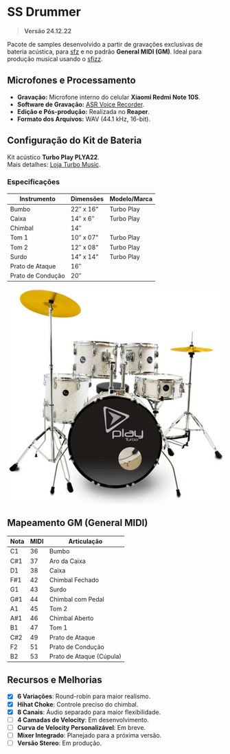 # SS Drummer

> **Versão 24.12.22**

Pacote de samples desenvolvido a partir de gravações exclusivas de bateria acústica, para [sfz](https://sfztools.github.io/sfizz/) e no padrão **General MIDI (GM)**. Ideal para produção musical usando o [sfizz](https://github.com/sfztools/sfizz-ui).

## Microfones e Processamento

- **Gravação:** Microfone interno do celular **Xiaomi Redmi Note 10S**.
- **Software de Gravação:** [ASR Voice Recorder](https://play.google.com/store/apps/details?id=com.nll.asr).
- **Edição e Pós-produção:** Realizada no **Reaper**.
- **Formato dos Arquivos:** WAV (44.1 kHz, 16-bit).

## Configuração do Kit de Bateria

Kit acústico **Turbo Play PLYA22**.  
Mais detalhes: [Loja Turbo Music](https://www.lojaturbomusic.com.br/bateria-turbo-play-milk-gold/play22-mkg/-p).

### Especificações

|Instrumento      |Dimensões|Modelo/Marca|
|-----------------|---------|------------|
|Bumbo            |22″ x 16”|Turbo Play  |
|Caixa            |14″ x 6″ |Turbo Play  |
|Chimbal          |14″      |            |
|Tom 1            |10″ x 07”|Turbo Play  |
|Tom 2            |12″ x 08”|Turbo Play  |
|Surdo            |14” x 14”|Turbo Play  |
|Prato de Ataque  |16″      |            |
|Prato de Condução|20″      |            |

![Turbo Play PLAY22](bateria-turbo-play-milk-gold.webp)

## Mapeamento GM (General MIDI)

|Nota|MIDI|Articulação             |
|----|----|------------------------|
|C1  |36  |Bumbo                   |
|C#1 |37  |Aro da Caixa            |
|D1  |38  |Caixa                   |
|F#1 |42  |Chimbal Fechado         |
|G1  |43  |Surdo                   |
|G#1 |44  |Chimbal com Pedal       |
|A1  |45  |Tom 2                   |
|A#1 |46  |Chimbal Aberto          |
|B1  |47  |Tom 1                   |
|C#2 |49  |Prato de Ataque         |
|F2  |51  |Prato de Condução       |
|B2  |53  |Prato de Ataque (Cúpula)|

## Recursos e Melhorias

- [x]  **6 Variações**: Round-robin para maior realismo.
- [x]  **Hihat Choke**: Controle preciso do chimbal.
- [x]  **8 Canais**: Áudio separado para maior flexibilidade.
- [ ]  **4 Camadas de Velocity**: Em desenvolvimento.
- [ ]  **Curva de Velocity Personalizável**: Em breve.
- [ ]  **Mixer Integrado**: Planejado para a próxima versão.
- [ ]  **Versão Stereo**: Em produção.
